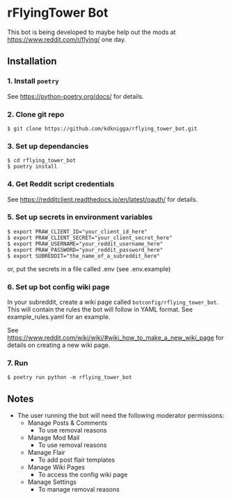 # rFlyingTower Bot

This bot is being developed to maybe help out the mods at https://www.reddit.com/r/flying/ one day.

## Installation
### 1. Install `poetry`
See https://python-poetry.org/docs/ for details.

### 2. Clone git repo
```
$ git clone https://github.com/kdknigga/rflying_tower_bot.git
```

### 3. Set up dependancies
```
$ cd rflying_tower_bot
$ poetry install
```

### 4. Get Reddit script credentials
See https://redditclient.readthedocs.io/en/latest/oauth/ for details.

### 5. Set up secrets in environment variables
```
$ export PRAW_CLIENT_ID="your_client_id_here"
$ export PRAW_CLIENT_SECRET="your_client_secret_here"
$ export PRAW_USERNAME="your_reddit_username_here"
$ export PRAW_PASSWORD="your_reddit_password_here"
$ export SUBREDDIT="the_name_of_a_subreddit_here"
```

or, put the secrets in a file called .env (see .env.example)

### 6. Set up bot config wiki page
In your subreddit, create a wiki page called `botconfig/rflying_tower_bot`.  This will contain the rules the bot will follow in YAML format.  See example_rules.yaml for an example.

See https://www.reddit.com/wiki/wiki/#wiki_how_to_make_a_new_wiki_page for details on creating a new wiki page.

### 7. Run
```
$ poetry run python -m rflying_tower_bot
```

## Notes
* The user running the bot will need the following moderator permissions:
    * Manage Posts & Comments
        * To use removal reasons
    * Manage Mod Mail
        * To use removal reasons
    * Manage Flair
        * To add post flair templates
    * Manage Wiki Pages
        * To access the config wiki page
    * Manage Settings
        * To manage removal reasons
